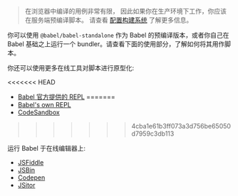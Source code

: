 <blockquote class="babel-callout babel-callout-warning">
  <p>
    在浏览器中编译的用例非常有限，
    因此如果你在生产环境下工作，你应该在服务端预编译脚本。 
    请查看 <a href="/docs/setup/#build-systems">配置构建系统</a> 
    了解更多信息。
  </p>
</blockquote>

你可以使用 `@babel/babel-standalone` 作为 Babel 的预编译版本，或者你自己在 Babel 基础之上运行一个 bundler。请查看下面的使用部分，了解如何将其用作脚本。

你还可以使用更多在线工具对脚本进行原型化:

<<<<<<< HEAD
- [Babel 官方提供的 REPL](/repl)
=======
- [Babel's own REPL](https://babeljs.io/repl)
- [CodeSandbox](https://codesandbox.io/s/babel-repl-custom-plugin-7s08o?file=/src/index.js)
>>>>>>> 4cba1e61b3ff073a3d756be65050d7959c3db113

运行 Babel 于在线编辑器上:

- [JSFiddle](https://jsfiddle.net/fh5whLfd/)
- [JSBin](http://jsbin.com/rokimopuse/edit?html,js,console,output)
- [Codepen](http://codepen.io/anon/pen/dOGgeO)
- [JSitor](https://jsitor.com/P1Br0ZbSF)
